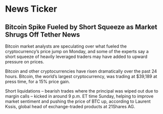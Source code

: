 # News Ticker
## Bitcoin Spike Fueled by Short Squeeze as Market Shrugs Off Tether News
Bitcoin market analysts are speculating over what fueled the cryptocurrency’s price jump on Monday, and some of the experts say a short squeeze of heavily leveraged traders may have added to upward pressure on prices.

Bitcoin and other cryptocurrencies have risen dramatically over the past 24 hours. Bitcoin, the world’s largest cryptocurrency, was trading at $39,189 at press time, for a 15% price gain. 

Short liquidations – bearish trades where the principal was wiped out due to margin calls – kicked in around 9 p.m. ET time Sunday, helping to improve market sentiment and pushing the price of BTC up, according to Laurent Kssis, global head of exchange-traded products at 21Shares AG. 